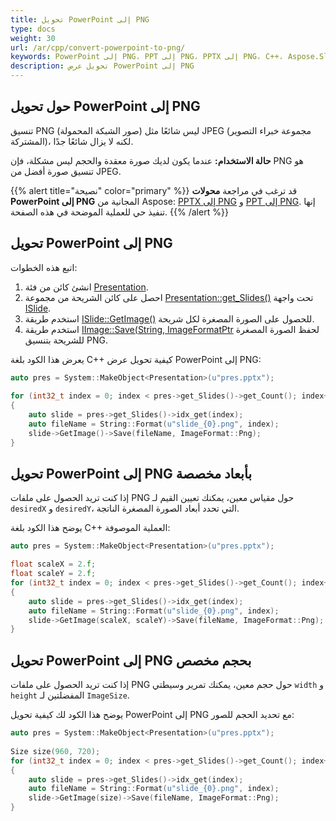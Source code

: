 ```yaml
---
title: تحويل PowerPoint إلى PNG
type: docs
weight: 30
url: /ar/cpp/convert-powerpoint-to-png/
keywords: PowerPoint إلى PNG، PPT إلى PNG، PPTX إلى PNG، C++، Aspose.Slides لـ C++
description: تحويل عرض PowerPoint إلى PNG
---
```


## **حول تحويل PowerPoint إلى PNG**

تنسيق PNG (صور الشبكة المحمولة) ليس شائعًا مثل JPEG (مجموعة خبراء التصوير المشتركة)، لكنه لا يزال شائعًا جدًا.

**حالة الاستخدام:** عندما يكون لديك صورة معقدة والحجم ليس مشكلة، فإن PNG هو تنسيق صورة أفضل من JPEG.

{{% alert title="نصيحة" color="primary" %}} قد ترغب في مراجعة **محولات PowerPoint إلى PNG** المجانية من Aspose: [PPTX إلى PNG](https://products.aspose.app/slides/conversion/pptx-to-png) و [PPT إلى PNG](https://products.aspose.app/slides/conversion/ppt-to-png). إنها تنفيذ حي للعملية الموضحة في هذه الصفحة. {{% /alert %}}

## **تحويل PowerPoint إلى PNG**

اتبع هذه الخطوات:

1. انشئ كائن من فئة [Presentation](https://reference.aspose.com/slides/cpp/class/aspose.slides.presentation).
2. احصل على كائن الشريحة من مجموعة [Presentation::get_Slides()](https://reference.aspose.com/slides/cpp/class/aspose.slides.presentation#a9981b38f5a01d9fa5482f05b0a75974c) تحت واجهة [ISlide](https://reference.aspose.com/slides/cpp/class/aspose.slides.i_slide).
3. استخدم طريقة [ISlide::GetImage()](https://reference.aspose.com/slides/cpp/aspose.slides/islide/getimage) للحصول على الصورة المصغرة لكل شريحة.
4. استخدم طريقة [IImage::Save(String, ImageFormatPtr](https://reference.aspose.com/slides/cpp/aspose.slides/iimage/save/#iimagesavesystemstring-imageformat-method) لحفظ الصورة المصغرة للشريحة بتنسيق PNG.

يعرض هذا الكود بلغة C++ كيفية تحويل عرض PowerPoint إلى PNG:

```cpp
auto pres = System::MakeObject<Presentation>(u"pres.pptx");
    
for (int32_t index = 0; index < pres->get_Slides()->get_Count(); index++)
{
    auto slide = pres->get_Slides()->idx_get(index);
    auto fileName = String::Format(u"slide_{0}.png", index);
    slide->GetImage()->Save(fileName, ImageFormat::Png);
}
```

## **تحويل PowerPoint إلى PNG بأبعاد مخصصة**

إذا كنت تريد الحصول على ملفات PNG حول مقياس معين، يمكنك تعيين القيم لـ `desiredX` و `desiredY`، التي تحدد أبعاد الصورة المصغرة الناتجة.

يوضح هذا الكود بلغة C++ العملية الموصوفة:

```cpp
auto pres = System::MakeObject<Presentation>(u"pres.pptx");

float scaleX = 2.f;
float scaleY = 2.f;
for (int32_t index = 0; index < pres->get_Slides()->get_Count(); index++)
{
    auto slide = pres->get_Slides()->idx_get(index);
    auto fileName = String::Format(u"slide_{0}.png", index);
    slide->GetImage(scaleX, scaleY)->Save(fileName, ImageFormat::Png);
}
```

## **تحويل PowerPoint إلى PNG بحجم مخصص**

إذا كنت تريد الحصول على ملفات PNG حول حجم معين، يمكنك تمرير وسيطتي `width` و `height` المفضلتين لـ `ImageSize`.

يوضح هذا الكود لك كيفية تحويل PowerPoint إلى PNG مع تحديد الحجم للصور:

```cpp
auto pres = System::MakeObject<Presentation>(u"pres.pptx");
    
Size size(960, 720);
for (int32_t index = 0; index < pres->get_Slides()->get_Count(); index++)
{
    auto slide = pres->get_Slides()->idx_get(index);
    auto fileName = String::Format(u"slide_{0}.png", index);
    slide->GetImage(size)->Save(fileName, ImageFormat::Png);
}
```